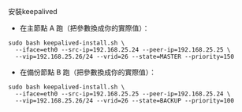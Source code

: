 安裝keepalived
- 在主節點 A 跑（把參數換成你的實際值）：

```
sudo bash keepalived-install.sh \
  --iface=eth0 --src-ip=192.168.25.24 --peer-ip=192.168.25.25 \
  --vip=192.168.25.26/24 --vrid=26 --state=MASTER --priority=150
```

- 在備份節點 B 跑（把參數換成你的實際值）：

```
sudo bash keepalived-install.sh \
  --iface=eth0 --src-ip=192.168.25.25 --peer-ip=192.168.25.24 \
  --vip=192.168.25.26/24 --vrid=26 --state=BACKUP --priority=100
```
